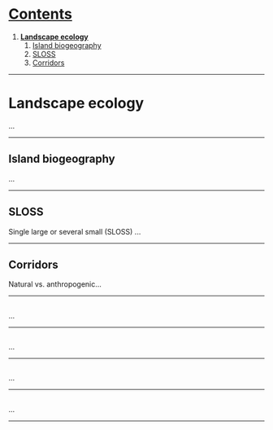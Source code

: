 # [Contents](readme.md#contents)
1. [**Landscape ecology**](#landscape-ecology)
    1. [Island biogeography](#island-biogeography)
    2. [SLOSS](#sloss)
    3. [Corridors](#corridors)

---

# Landscape ecology
...

---

## Island biogeography
...

---

## SLOSS
Single large or several small (SLOSS)
...

---

## Corridors
Natural vs. anthropogenic...

---

##
...

---

##
...

---

##
...

---

##
...

---
